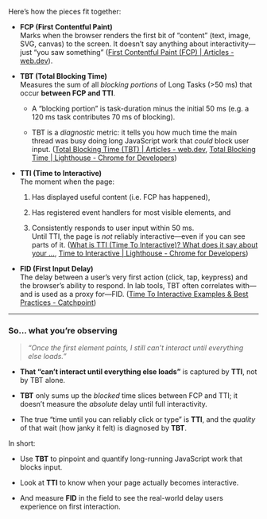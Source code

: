 Here’s how the pieces fit together:

- **FCP (First Contentful Paint)**  
    Marks when the browser renders the first bit of “content” (text, image, SVG, canvas) to the screen. It doesn’t say anything about interactivity—just “you saw something” ([First Contentful Paint (FCP) | Articles - web.dev](https://web.dev/articles/fcp?utm_source=chatgpt.com)).
    
- **TBT (Total Blocking Time)**  
    Measures the sum of all _blocking portions_ of Long Tasks (>50 ms) that occur **between FCP and TTI**.
    
    - A “blocking portion” is task-duration minus the initial 50 ms (e.g. a 120 ms task contributes 70 ms of blocking).
        
    - TBT is a _diagnostic_ metric: it tells you how much time the main thread was busy doing long JavaScript work that _could_ block user input. ([Total Blocking Time (TBT) | Articles - web.dev](https://web.dev/articles/tbt?utm_source=chatgpt.com), [Total Blocking Time | Lighthouse - Chrome for Developers](https://developer.chrome.com/docs/lighthouse/performance/lighthouse-total-blocking-time?utm_source=chatgpt.com))
        
- **TTI (Time to Interactive)**  
    The moment when the page:
    
    1. Has displayed useful content (i.e. FCP has happened),
        
    2. Has registered event handlers for most visible elements, and
        
    3. Consistently responds to user input within 50 ms.  
        Until TTI, the page is _not_ reliably interactive—even if you can see parts of it. ([What is TTI (Time To Interactive)? What does it say about your ...](https://uploadcare.com/blog/time-to-interactive/?utm_source=chatgpt.com), [Time to Interactive | Lighthouse - Chrome for Developers](https://developer.chrome.com/docs/lighthouse/performance/interactive?utm_source=chatgpt.com))
        
- **FID (First Input Delay)**  
    The delay between a user’s very first action (click, tap, keypress) and the browser’s ability to respond. In lab tools, TBT often correlates with—and is used as a proxy for—FID. ([Time To Interactive Examples & Best Practices - Catchpoint](https://www.catchpoint.com/core-web-vitals/time-to-interactive?utm_source=chatgpt.com))
    

---

### So… what you’re observing

> _“Once the first element paints, I still can’t interact until everything else loads.”_

- **That “can’t interact until everything else loads”** is captured by **TTI**, not by TBT alone.
    
- **TBT** only sums up the _blocked_ time slices between FCP and TTI; it doesn’t measure the _absolute_ delay until full interactivity.
    
- The true “time until you can reliably click or type” is **TTI**, and the _quality_ of that wait (how janky it felt) is diagnosed by **TBT**.
    

In short:

- Use **TBT** to pinpoint and quantify long-running JavaScript work that blocks input.
    
- Look at **TTI** to know when your page actually becomes interactive.
    
- And measure **FID** in the field to see the real-world delay users experience on first interaction.